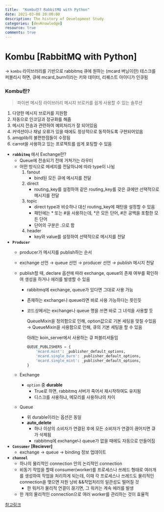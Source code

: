 ```yaml
---
title:  "Kombu란? RabbitMQ with Python"
date: 2021-03-08 20:00:00
description: The history of Development Study
categories: [devKnowledge]
resource: true
comments: true
---
```



# Kombu [RabbitMQ with Python]

→ `kombu` 라이브러리를 기반으로 rabbitmq 큐에 원하는 (mcard 버닝이란) 테스크를 퍼블리시 하면, 큐에 mcard_burn이라는 키와 데이터, 리퀘스트 아이디가 인큐됨

### Kombu란?

> 파이썬 메시징 라이브러리
메시지 브로커를 쉽게 사용할 수 있는 솔루션

1. 다양한 메시지 브로커를 지원함
2. 자동으로 인코딩과 정규화를 해줌
3. 메시지 전송과 관련하여 예외처리가 잘 되어있음
4. 커넥션이나 채널 오류가 있을 때에도 정상적으로 동작하도록 구현되어있음
5. amqplib의 불편한점들이 수정됨
6. carrot을 사용하고 있는 프로젝트를 쉽게 포팅할 수 있음

- **`rabbitmq`** 에서 Exchange란?
    - Queue에 전송되기 전에 거쳐가는 라우터
    - 어떤 방식으로 메세지를 전달하냐에 따라 type이 나뉨
        1. fanout
            - bind된 모든 큐에 메시지를 전달
        2. direct
            - routing_key를 설정하여 같은 routing_key를 갖은 큐에만 선택적으로 메시지를 전달
        3. topic
            - direct type과 비슷하나 대신 routing_key에 패턴을 설정할 수 있음
            - 패턴에는 * 또는 #을 사용하는데, *은 모든 단어, #은 공백을 포함한 모든 단어
            - 단어의 구분은 .으로 함
        4. header
            - key와 value를 설정하여 선택적으로 메시지를 전달
- **`Producer`**
    - producer가 메시지를 publish하는 순서
    - exchange 선언 → queue 선언 → producer 선언 → publish 메시지 전달
    - publish할 때, declare 옵션에 따라 exchange, queue의 존재 여부를 확인하여 생성을 하거나 에러를 발생할 수 있음
        - rabbitmq에 exchange, queue가 있다면 그대로 사용 가능
        - 존재하는 exchange나 queue라면 바로 사용 가능하다는 뜻인듯
        - 코드상에서는 exchange나 queue 명을 쓰면 바로 그 녀석을 사용할 듯

            QueueMixin을 정의함으로 인해, option값으로 기본 세팅을 맞칠 수있음 → QueueMixin을 사용함으로 인해, 큐의 기본 세팅을 할 수 있음

            아래는 koin_server에서 사용하는 큐 퍼블리셔들임

            ```python
            QUEUE_PUBLISHERS = {
                'mcard.mint': _publisher_default_options,
                'mcard.single_burn': _publisher_default_options,
                'mcard.single_mint': _publisher_default_options,
            }
            ```

    - Exchange
        - `option` 중 **durable**
            - True로 하면, rabbitmq 서버가 죽어서 재시작하여도 유지됨
            - 디스크를 사용하냐, 메모리를 사용하냐의 차이
    - Queue
        - 위 durable이라는 옵션은 동일
        - **auto_delete**
            - 하나 이상의 소비자가 연결된 후에 모든 소비자가 연결이 끊어지면 큐가 삭제됨
            - rabbitmq에 exchange나 queue가 없을 때에도 자동으로 만들어짐
- **`Consumer` [Reciever]**
    - exchange → queue → binding 정보 업데이트
- **`channel`**
    - 하나의 물리적인 connection 안의 논리적인 connection
    - 비동기 작업을 할때 consumer(worker)를 프로세스나 쓰레드 형태로 여러개를 생성하여 작업을 처리하게 되는데, 이때 각 프로세스나 쓰레드도 물리적인 connection을 맺으면 자원 낭비 &&작업처리의 일관성도 떨어질 것
        - 한 워커가 물리적 연결이 끊기면, 그 워커는 계속 에러를 발생
    - 한 개의 물리적인 connection으로 여러 worker를  관리하는 것이 효율적

[참고링크](https://pygirl.tistory.com/1)
